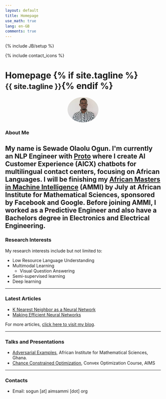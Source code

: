 ```yaml
---
layout: default
title: Homepage
use_math: true
lang: en-GB
comments: true
---
```

{% include JB/setup %}
<div class="page-header">
  <div class="pull-right">
    {% include contact_icons %}
  </div>
  <h1>
    Homepage
    {% if site.tagline %}<br/><small>{{ site.tagline }}</small>{% endif %}
  </h1>
</div>

<style>
img {
  display: block;
  margin-left: auto;
  margin-right: auto;
  width: 50%;
  border-radius: 50%;
}
</style>

<img src="/img/main/sewade.jpg" class="center" style="width:100px">

### About Me
My name is Sewade Olaolu Ogun. I'm currently an NLP Engineer with [Proto](https://www.proto.cx/) where I create AI Customer Experience (AICX) chatbots for multilingual contact centers, focusing on African Languages. I will be finishing my [African Masters in Machine Intelligence](https://aimsammi.org/) (AMMI) by July at African Institute for Mathematical Sciences, sponsored by Facebook and Google. Before joining AMMI, I worked as a Predictive Engineer and also have a Bachelors degree in Electronics and Electrical Engineering.
---

### Research Interests

My research interests include but not limited to:

- Low Resource Language Understanding
- Multimodal Learning
  - Visual Question Answering
- Semi-supervised learning
- Deep learning

---

### Latest Articles
- [K Nearest Neighbor as a Neural Network](https://ogunlao.github.io/2020/05/23/knn-as-a-neural-network.html)
- [Making Efficient Neural Networks](https://ogunlao.github.io/2020/04/19/making_efficient_neural_networks.html)

For more articles, [click here to visit my blog](https://ogunlao.github.io/archive/index.html).

---

### Talks and Presentations

- [Adversarial Examples](https://github.com/ogunlao/adversarial-example-presentation/blob/master/AdversarialExamples.pdf), African Institute for Mathematical Sciences, Ghana.
- [Chance Constrained Optimization](https://drive.google.com/file/d/1Z9-7nmAwEFTz7bUu_I3oRpGWdZA3wYTE/view?usp=sharing), Convex Optimization Course, AIMS

<!-- ---

### News
- I Recently participate in the *Google hash code 2020*, our [team](/archive/hash_code.png) was ranked [1747/10724](https://hashcodejudge.withgoogle.com/scoreboard) on the online competition. 

- [Member of the Association for Computing Machinery, ACM FCA](https://www.acm.org/fca). I was among the 36 new members *(October 2019)* selected from hundreds of very competitive applications, from academic institutions, research labs, and companies all over the world invited to participate in the ACM Future of Computing Academy (FCA) for a duration of 3 years. -->

---

### Contacts
<!-- - Phone: (+233) 20 075 1986 (Ghana) / (+254) 79 583 5461 (Kenya) -->
- Email: sogun [at] aimsammi [dot] org